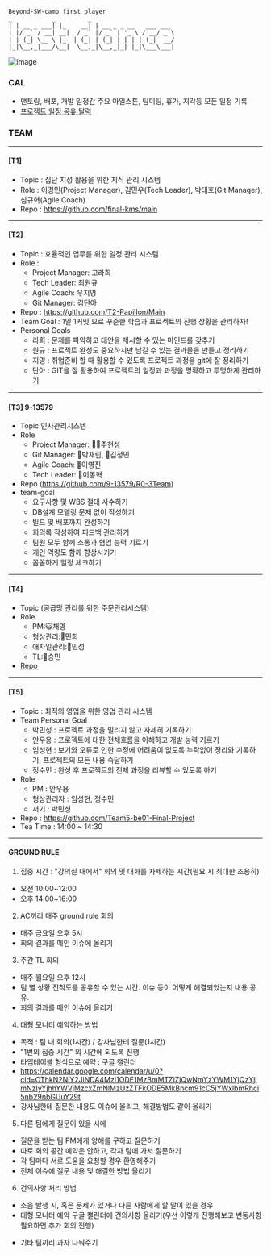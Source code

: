 ```
Beyond-SW-camp first player
_           _         _
| | __ _ ___| |_    __| | __ _ _ __   ___ ___
| |/ _` / __| __|  / _` |/ _` | '_ \ / __/ _ \
| | (_| \__ \ |_  | (_| | (_| | | | | (_|  __/
|_|\__,_|___/\__|  \__,_|\__,_|_| |_|\___\___|

```
![image](https://github.com/beyond-sw-camp/beyond-sw-camp-be01_finale_project/assets/87309910/765d9b05-cc37-46cd-bbbd-5cd4ceb2f59b)
### CAL
- 맨토링, 배포, 개발 일정간 주요 마일스톤, 팀미팅, 휴가, 지각등 모든 일정 기록
- [ 프로젝트 일정 공유 달력 ]( https://calendar.google.com/calendar/u/0?cid=NjEwOWQ2ZWY0NTA5YTYyMzBkNDQ0NmIzOTQ3NDQ5ZGZmYjAxMWRmYzU5NDgxYzk4YjA3MzNiYTBmNzQ1ZThjNUBncm91cC5jYWxlbmRhci5nb29nbGUuY29t )
  
### TEAM
----
#### [T1]
- Topic : 집단 지성 활용을 위한 지식 관리 시스템
- Role : 이경민(Project Manager), 김민우(Tech Leader), 박대호(Git Manager), 심규혁(Agile Coach)
- Repo : https://github.com/final-kms/main
  
----
#### [T2]
- Topic : 효율적인 업무를 위한 일정 관리 시스템
- Role : 
     - Project Manager: 고라희
     - Tech Leader: 최원규
     - Agile Coach: 우지영
     - Git Manager: 김단아
- Repo : https://github.com/T2-Papillon/Main
- Team Goal : 1일 1커밋 으로 꾸준한 학습과 프로젝트의 진행 상황을 관리하자!
- Personal Goals
     - 라희 : 문제를 파악하고 대안을 제시할 수 있는 마인드를 갖추기
     - 원규 : 프로젝트 완성도 중요하지만 남길 수 있는 결과물을 만들고 정리하기
     - 지영 : 취업준비 할 때 활용할 수 있도록 프로젝트 과정을 git에 잘 정리하기
     - 단아 : GIT을 잘 활용하여 프로젝트의 일정과 과정을 명확하고 투명하게 관리하기

----
#### [T3] 9-13579
- Topic 인사관리시스템
- Role
    - Project Manager: 🐻‍❄️주현성
    - Git Manager: 🐯박재린, 🐨김정민
    - Agile Coach: 🐰이영진
    - Tech Leader: 🐻이동혁
- Repo (https://github.com/9-13579/R0-3Team)
- team-goal
    - 요구사항 및 WBS 절대 사수하기
    - DB설계 모델링 문제 없이 작성하기
    - 빌드 및 배포까지 완성하기
    - 회의록 작성하여 피드백 관리하기
    - 팀원 모두 함께 소통과 협업 능력 기르기
    - 개인 역량도 함께 향상시키기
    - 꼼꼼하게 일정 체크하기
----
#### [T4]
- Topic (공급망 관리를 위한 주문관리시스템)
- Role
    - PM:😺채영
    - 형상관리:🦔민희
    - 애자일관리:🐯민성
    - TL:🐹승민
- [Repo](https://github.com/team4-order/team4-main)

----
#### [T5]
- Topic : 최적의 영업을 위한 영업 관리 시스템
- Team Personal Goal
  - 박민성 : 프로젝트 과정을 밀리지 않고 자세히 기록하기
  - 안우용 : 프로젝트에 대한 전체흐름을 이해하고 개발 능력 기르기
  - 임성현 : 보기와 오류로 인한 수정에 어려움이 없도록 누락없이 정리와 기록하기, 프로젝트의 모든 내용 숙달하기
  - 정수민 : 완성 후 프로젝트의 전체 과정을 리뷰할 수 있도록 하기
- Role
  - PM : 안우용
  - 형상관리자 : 임성현, 정수민 
  - 서기 : 박민성
- Repo : https://github.com/Team5-be01-Final-Project
- Tea Time : 14:00 ~ 14:30

----
#### GROUND RULE
1. 집중 시간 : "강의실 내에서" 회의 및 대화를 자제하는 시간(필요 시 최대한 조용히)
- 오전 10:00~12:00
- 오후 14:00~16:00
2. AC끼리 매주 ground rule 회의
- 매주 금요일 오후 5시
- 회의 결과를 메인 이슈에 올리기
3. 주간 TL 회의
- 매주 월요일 오후 12시
- 팀 별 상황 진척도를 공유할 수 있는 시간. 이슈 등이 어떻게 해결되었는지 내용 공유.
- 회의 결과를 메인 이슈에 올리기
4. 대형 모니터 예약하는 방법
- 목적 : 팀 내 회의(1시간) / 강사님한테 질문(1시간)
- "1번의 집중 시간" 외 시간에 되도록 진행
- 타임테이블 형식으로 예약 : 구글 캘린더
- https://calendar.google.com/calendar/u/0?cid=OThkN2NlY2JiNDA4MzI1ODE1MzBmMTZiZjQwNmYzYWM1YjQzYjlmNzIyYjhhYWVjMzcxZmNlMzUzZTFkODE5MkBncm91cC5jYWxlbmRhci5nb29nbGUuY29t
- 강사님한테 질문한 내용도 이슈에 올리고, 해결방법도 같이 올리기
5. 다른 팀에게 질문이 있을 시에
- 질문을 받는 팀 PM에게 양해를 구하고 질문하기
- 따로 회의 공간 예약은 안하고, 각자 팀에 가서 질문하기
- 각 팀마다 서로 도움을 요청할 경우 환영해주기
- 전체 이슈에 질문 내용 및 해결한 방법 올리기
6. 건의사항 처리 방법
- 소음 발생 시, 혹은 문제가 있거나 다른 사람에게 할 말이 있을 경우
- 대형 모니터 예약 구글 캘린더에 건의사항 올리기(우선 이렇게 진행해보고 변동사항 필요하면 추가 회의 진행)
* 기타
팀끼리 과자 나눠주기 
